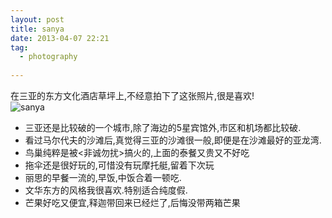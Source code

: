 ```yaml
---
layout: post
title: sanya
date: 2013-04-07 22:21
tag:
  - photography
  
---
```

在三亚的东方文化酒店草坪上,不经意拍下了这张照片,很是喜欢!  
![sanya](http://7vii66.com1.z0.glb.clouddn.com/sanya.jpg)

- 三亚还是比较破的一个城市,除了海边的5星宾馆外,市区和机场都比较破.
- 看过马尔代夫的沙滩后,真觉得三亚的沙滩很一般,即便是在沙滩最好的亚龙湾.
- 鸟巢纯粹是被&lt;非诚勿扰&gt;搞火的,上面的泰餐又贵又不好吃
- 拖伞还是很好玩的,可惜没有玩摩托艇,留着下次玩
- 丽思的早餐一流的,早饭,中饭合着一顿吃.
- 文华东方的风格我很喜欢.特别适合纯度假.
- 芒果好吃又便宜,释迦带回来已经烂了,后悔没带两箱芒果
